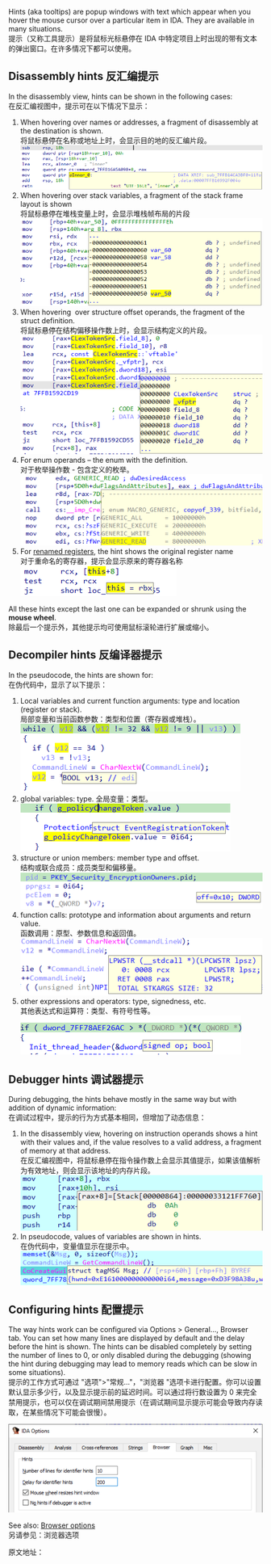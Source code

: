 Hints (aka tooltips) are popup windows with text which appear when you hover the mouse cursor over a particular item in IDA. They are available in many situations.  
提示（又称工具提示）是将鼠标光标悬停在 IDA 中特定项目上时出现的带有文本的弹出窗口。在许多情况下都可以使用。  

## Disassembly hints 反汇编提示

In the disassembly view, hints can be shown in the following cases:  
在反汇编视图中，提示可在以下情况下显示：

1.  When hovering over names or addresses, a fragment of disassembly at the destination is shown.   
    将鼠标悬停在名称或地址上时，会显示目的地的反汇编片段。  
    ![](assets/2021/07/hint_addr.png)
2.  When hovering over stack variables, a fragment of the stack frame layout is shown  
    将鼠标悬停在堆栈变量上时，会显示堆栈帧布局的片段  
    ![](assets/2021/07/hint_stkvar.png)
3.  When hovering  over structure offset operands, the fragment of the struct definition.  
    将鼠标悬停在结构偏移操作数上时，会显示结构定义的片段。  
    ![](assets/2021/07/hint_strmem.png)
4.  For enum operands – the enum with the definition.  
    对于枚举操作数 - 包含定义的枚举。  
    ![](assets/2021/07/hint_enum.png)
5.  For [renamed registers](https://hex-rays.com/blog/igors-tip-of-the-week-24-renaming-registers/), the hint shows the original register name  
    对于重命名的寄存器，提示会显示原来的寄存器名称  
    ![](assets/2021/07/hint_reg.png)

All these hints except the last one can be expanded or shrunk using the **mouse wheel**.  
除最后一个提示外，其他提示均可使用鼠标滚轮进行扩展或缩小。

## Decompiler hints 反编译器提示

In the pseudocode, the hints are shown for:  
在伪代码中，显示了以下提示：

1.  Local variables and current function arguments: type and location (register or stack).  
    局部变量和当前函数参数：类型和位置（寄存器或堆栈）。  
    ![](assets/2021/07/hint_hrvar.png)
2.  global variables: type. 全局变量：类型。  
    ![](assets/2021/07/hint_hrgvar.png)
3.  structure or union members: member type and offset.  
    结构或联合成员：成员类型和偏移量。  
    ![](assets/2021/07/hint_hrstrmem.png)
4.  function calls: prototype and information about arguments and return value.  
    函数调用：原型、参数信息和返回值。  
    ![](assets/2021/07/hint_hrfunc.png)
5.  other expressions and operators: type, signedness, etc.  
    其他表达式和运算符：类型、有符号性等。  
    ![](assets/2021/07/hint_hrop.png)

## Debugger hints 调试器提示

During debugging, the hints behave mostly in the same way but with addition of dynamic information:  
在调试过程中，提示的行为方式基本相同，但增加了动态信息：

1.  In the disassembly view, hovering on instruction operands shows a hint with their values and, if the value resolves to a valid address, a fragment of memory at that address.  
    在反汇编视图中，将鼠标悬停在指令操作数上会显示其值提示，如果该值解析为有效地址，则会显示该地址的内存片段。  
    ![](assets/2021/07/hint_dbgasm.png)
2.  In pseudocode, values of variables are shown in hints.  
    在伪代码中，变量值显示在提示中。  
    ![](assets/2021/07/hint_dbgpseudo.png)

## Configuring hints 配置提示

The way hints work can be configured via Options > General…, Browser tab. You can set how many lines are displayed by default and the delay before the hint is shown. The hints can be disabled completely by setting the number of lines to 0, or only disabled during the debugging (showing the hint during debugging may lead to memory reads which can be slow in some situations).  
提示的工作方式可通过 "选项">"常规..."，"浏览器 "选项卡进行配置。你可以设置默认显示多少行，以及显示提示前的延迟时间。可以通过将行数设置为 0 来完全禁用提示，也可以仅在调试期间禁用提示（在调试期间显示提示可能会导致内存读取，在某些情况下可能会很慢）。

![](assets/2021/07/hint_options.png)

See also: [Browser options](https://hex-rays.com/products/ida/support/idadoc/1304.shtml)  
另请参见：浏览器选项

原文地址：